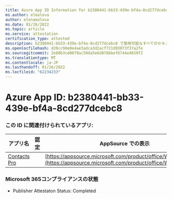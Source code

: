 ```yaml
---
title: Azure App ID Information for b2380441-bb33-439e-bf4a-8cd277dcebc8
ms.author: elmalova
author: elenamalova
ms.date: 01/26/2022
ms.topic: article
ms.service: attestation
certification_type: attested
description: b2380441-bb33-439e-bf4a-8cd277dcebc8 で使用可能なすべてのセキュリティおよびコンプライアンス情報。
ms.openlocfilehash: d20cc90e0e4ae3adca3d2acf721d93073f37a2fe
ms.sourcegitcommit: 2e80b3cd0079ac50da5e6d878bbef6744e4659f2
ms.translationtype: MT
ms.contentlocale: ja-JP
ms.lasthandoff: 01/26/2022
ms.locfileid: "62234233"
---
```

# <a name="azure-app-id-b2380441-bb33-439e-bf4a-8cd277dcebc8"></a>Azure App ID: b2380441-bb33-439e-bf4a-8cd277dcebc8


### <a name="apps-associated-with-this-id"></a>この ID に関連付けられているアプリ:
| **アプリ名** | **認定** | **AppSource での表示** |
|--------------|---------------|-----------------------|
| [Contacts Pro](https://docs.microsoft.com/microsoft-365-app-certification/forward/WA200002804) |  | [https://appsource.microsoft.com/product/office/WA200002804](https://appsource.microsoft.com/product/office/WA200002804) |

### <a name="microsoft-365-app-compliance-status"></a>Microsoft 365コンプライアンスの状態
- Publisher Attestaton Status: Completed

